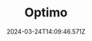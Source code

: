 ---
title: Optimo
url: https://optimo.ch
date: "2024-03-24T14:09:46.571Z"
collection:
  - Foundry
type: Collections
---